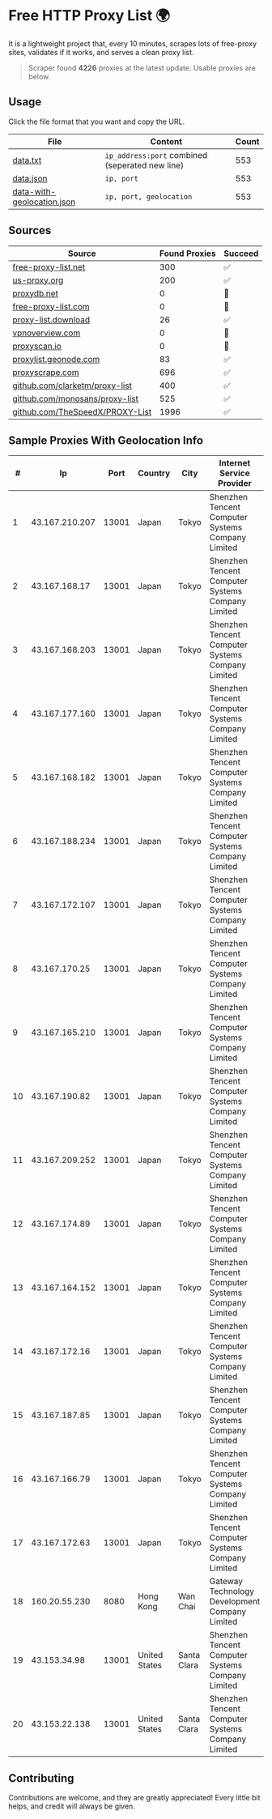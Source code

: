 
# Free HTTP Proxy List 🌍

It is a lightweight project that, every 10 minutes, scrapes lots of free-proxy sites, validates if it works, and serves a clean proxy list.


> Scraper found **4226** proxies at the latest update. Usable proxies are below.

## Usage

Click the file format that you want and copy the URL.


|File|Content|Count|
|----|-------|-----|
|[data.txt](https://raw.githubusercontent.com/themiralay/Proxy-List-World/master/data.txt)|`ip_address:port` combined (seperated new line)|553|
|[data.json](https://raw.githubusercontent.com/themiralay/Proxy-List-World/master/data.json)|`ip, port`|553|
|[data-with-geolocation.json](https://raw.githubusercontent.com/themiralay/Proxy-List-World/master/data-with-geolocation.json)|`ip, port, geolocation`|553|

## Sources

|Source|Found Proxies|Succeed|
|------|-------------|-------|
|[free-proxy-list.net](https://free-proxy-list.net)|300|✅|
|[us-proxy.org](https://www.us-proxy.org)|200|✅|
|[proxydb.net](http://proxydb.net)|0|🚫|
|[free-proxy-list.com](https://free-proxy-list.com/?page=&port=&type%5B%5D=http&type%5B%5D=https&up_time=0&search=Search)|0|🚫|
|[proxy-list.download](https://www.proxy-list.download/HTTP)|26|✅|
|[vpnoverview.com](https://vpnoverview.com/privacy/anonymous-browsing/free-proxy-servers)|0|🚫|
|[proxyscan.io](https://www.proxyscan.io)|0|🚫|
|[proxylist.geonode.com](https://proxylist.geonode.com/api/proxy-list?limit=300&page=1&sort_by=lastChecked&sort_type=desc&protocols=http,https)|83|✅|
|[proxyscrape.com](https://api.proxyscrape.com/v2/?request=displayproxies&protocol=http&timeout=10000&country=all&ssl=all&anonymity=all)|696|✅|
|[github.com/clarketm/proxy-list](https://raw.githubusercontent.com/clarketm/proxy-list/master/proxy-list-raw.txt)|400|✅|
|[github.com/monosans/proxy-list](https://raw.githubusercontent.com/monosans/proxy-list/main/proxies/http.txt)|525|✅|
|[github.com/TheSpeedX/PROXY-List](https://raw.githubusercontent.com/TheSpeedX/PROXY-List/master/http.txt)|1996|✅|


## Sample Proxies With Geolocation Info

|#|Ip|Port|Country|City|Internet Service Provider|
|-|--|----|-------|----|-------------------------|
|1|43.167.210.207|13001|Japan|Tokyo|Shenzhen Tencent Computer Systems Company Limited|
|2|43.167.168.17|13001|Japan|Tokyo|Shenzhen Tencent Computer Systems Company Limited|
|3|43.167.168.203|13001|Japan|Tokyo|Shenzhen Tencent Computer Systems Company Limited|
|4|43.167.177.160|13001|Japan|Tokyo|Shenzhen Tencent Computer Systems Company Limited|
|5|43.167.168.182|13001|Japan|Tokyo|Shenzhen Tencent Computer Systems Company Limited|
|6|43.167.188.234|13001|Japan|Tokyo|Shenzhen Tencent Computer Systems Company Limited|
|7|43.167.172.107|13001|Japan|Tokyo|Shenzhen Tencent Computer Systems Company Limited|
|8|43.167.170.25|13001|Japan|Tokyo|Shenzhen Tencent Computer Systems Company Limited|
|9|43.167.165.210|13001|Japan|Tokyo|Shenzhen Tencent Computer Systems Company Limited|
|10|43.167.190.82|13001|Japan|Tokyo|Shenzhen Tencent Computer Systems Company Limited|
|11|43.167.209.252|13001|Japan|Tokyo|Shenzhen Tencent Computer Systems Company Limited|
|12|43.167.174.89|13001|Japan|Tokyo|Shenzhen Tencent Computer Systems Company Limited|
|13|43.167.164.152|13001|Japan|Tokyo|Shenzhen Tencent Computer Systems Company Limited|
|14|43.167.172.16|13001|Japan|Tokyo|Shenzhen Tencent Computer Systems Company Limited|
|15|43.167.187.85|13001|Japan|Tokyo|Shenzhen Tencent Computer Systems Company Limited|
|16|43.167.166.79|13001|Japan|Tokyo|Shenzhen Tencent Computer Systems Company Limited|
|17|43.167.172.63|13001|Japan|Tokyo|Shenzhen Tencent Computer Systems Company Limited|
|18|160.20.55.230|8080|Hong Kong|Wan Chai|Gateway Technology Development Company Limited|
|19|43.153.34.98|13001|United States|Santa Clara|Shenzhen Tencent Computer Systems Company Limited|
|20|43.153.22.138|13001|United States|Santa Clara|Shenzhen Tencent Computer Systems Company Limited|



## Contributing

Contributions are welcome, and they are greatly appreciated! Every
little bit helps, and credit will always be given.


